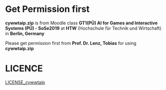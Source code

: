 # Get Permission first
**cywwtaip.zip** is from Moodle class **GT1(PÜ) AI for Games and Interactive Systems (PÜ) - SoSe2019** at **HTW** (Hochschule für Technik und Wirtschaft) in **Berlin, Germany**

Please get permission first from **Prof. Dr. Lenz, Tobias** for using **cywwtaip.zip**

# LICENCE
[LICENSE_cywwtaip](LICENSE_cywwtaip)